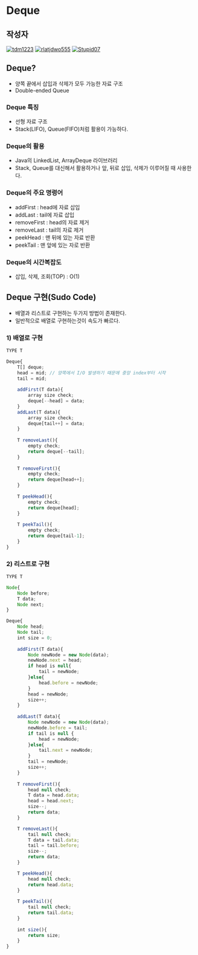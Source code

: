 # **Deque**

## 작성자
[![tdm1223](https://avatars1.githubusercontent.com/u/21440957?s=100&v=4)](https://github.com/tdm1223)
[![rlatjdwo555](https://avatars0.githubusercontent.com/u/28692938?s=100&v=4)](https://github.com/rlatjdwo555)
[![Stupid07](https://avatars1.githubusercontent.com/u/35564566?s=100&v=4)](https://github.com/Stupid07)

## Deque?
- 양쪽 끝에서 삽입과 삭제가 모두 가능한 자료 구조
- Double-ended Queue

### Deque 특징
- 선형 자료 구조 
- Stack(LIFO), Queue(FIFO)처럼 활용이 가능하다.

### Deque의 활용
- Java의 LinkedList, ArrayDeque 라이브러리
- Stack, Queue를 대신해서 활용하거나 앞, 뒤로 삽입, 삭제가 이루어질 때 사용한다.

### Deque의 주요 명령어
- addFirst : head에 자료 삽입
- addLast : tail에 자료 삽입
- removeFirst : head의 자료 제거
- removeLast : tail의 자료 제거
- peekHead : 맨 뒤에 있는 자료 반환
- peekTail : 맨 앞에 있는 자로 반환

### Deque의 시간복잡도
- 삽입, 삭제, 조회(TOP) : O(1)

## Deque 구현(Sudo Code)
- 배열과 리스트로 구현하는 두가지 방법이 존재한다.
- 일반적으로 배열로 구현하는것이 속도가 빠르다.

### 1) 배열로 구현
```javascript
TYPE T

Deque{
    T[] deque;
    head = mid; // 양쪽에서 I/O 발생하기 때문에 중앙 index부터 시작
    tail = mid;
    
    addFirst(T data){
        array size check;
        deque[--head] = data;
    }
    addLast(T data){
        array size check;
        deque[tail++] = data;
    }
    
    T removeLast(){
        empty check;
        return deque[--tail];
    }
    
    T removeFirst(){
        empty check;
        return deque[head++];
    }
    
    T peekHead(){
        empty check;
        return deque[head];
    }
    
    T peekTail(){
        empty check;
        return deque[tail-1];
    }
}
```

### 2) 리스트로 구현
```javascript
TYPE T

Node{
    Node before;
    T data;
    Node next;
}

Deque{
    Node head;
    Node tail;
    int size = 0;
    
    addFirst(T data){
        Node newNode = new Node(data);
        newNode.next = head;
        if head is null{
            tail = newNode;
        }else{
            head.before = newNode;
        }
        head = newNode;
        size++;
    }
    
    addLast(T data){
        Node newNode = new Node(data);
        newNode.before = tail;
        if tail is null {
            head = newNode;
        }else{ 
            tail.next = newNode;
        }
        tail = newNode;
        size++;
    }
    
    T removeFirst(){
        head null check;
        T data = head.data;
        head = head.next;
        size--;
        return data;
    }    

    T removeLast(){
        tail null check;
        T data = tail.data;
        tail = tail.before;
        size--;
        return data;
    }

    T peekHead(){
        head null check;
        return head.data;
    }
    
    T peekTail(){
        tail null check;
        return tail.data;
    }
    
    int size(){
        return size;
    }
}
```

